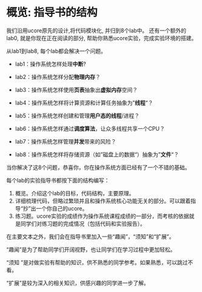 # 概览: 指导书的结构

我们沿用ucore原先的设计,将代码模块化, 并归到8个lab中。 还有一个额外的lab0, 就是你现在正在阅读的部分, 帮助你熟悉ucore实验，完成实验环境的搭建。

从lab1到lab8, 每个lab都会解决一个问题。

- lab1：操作系统怎样处理**中断**?

- lab2：操作系统怎样分配**物理内存**？
- lab3：操作系统怎样使用**页表**抽象出**虚拟内存**空间？
- lab4：操作系统怎样将计算资源和计算任务抽象为”**线程**“？
- lab5：操作系统怎样创建和管理**用户态的线程**/进程？
- lab6：操作系统怎样通过**调度算法**，让众多线程共享一个CPU？
- lab7：操作系统怎样管理**并发**带来的风险？
- lab8：操作系统怎样将存储资源（如”磁盘上的数据“）抽象为”**文件**“？

当你解决了这8个问题，恭喜你，你在操作系统方面已经有了一个不错的基础。

每个lab的实验指导书都按下面的结构编写：

1. 概览。介绍这个lab的目标，代码结构，主要原理。
2. 详细梳理代码，但略过繁琐并且和操作系统核心功能无关的部分。可以跟着指导“抄”出一个你自己的ucore。
3. 练习题。ucore实验的成绩作为操作系统课程成绩的一部分，而考核的依据就是同学们对练习题的完成情况（包括代码和实验报告）。

在主要文本之外，我们会在指导书里加入一些“趣闻”，“须知”和“扩展”。

“趣闻”是为了帮助同学们开阔视野，也让同学们在学习过程中更加轻松。

“须知 ”是对做实验有帮助的知识，供不熟悉的同学参考。如果熟悉，可以跳过不看。

“扩展”是较为深入的相关知识，供感兴趣的同学进一步了解。